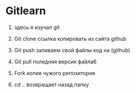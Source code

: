 # Gitlearn
1. здесь я изучал git
2. Git clone ссылка копировать из сайта github
3. Git push заливаем свой файлы код на (github)
4. Git pull поледняя версия файла6

5. Fork копия чужого репозитория
6. cd .. возвращает назад папку